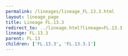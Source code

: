 ```yaml
---
permalink: /lineages/lineage_FL.13.3.html
layout: lineage_page
title: Lineage FL.13.3
redirect_to: ../lineage.html?lineage=FL.13.3
lineage: FL.13.3
parent: FL.13
children: ['FL.13.3', 'FL.13.3.1']
---
```

